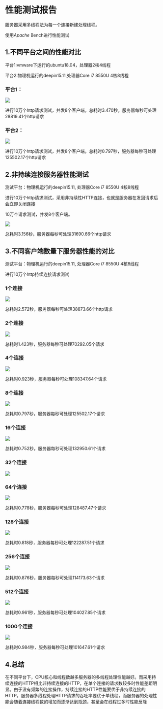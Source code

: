 # 性能测试报告

服务器采用多线程法为每一个连接新建处理线程。

使用*Apache* Bench进行性能测试

## 1.不同平台之间的性能对比

平台1:vmware下运行的ubuntu18.04，处理器2核4线程

平台2:物理机运行的deepin15.11,处理器Core i7 8550U 4核8线程

### 平台1：

![](screen_shot\ubuntu18.04(vm)\10w-8.jpg)

进行10万个http请求测试，并发8个客户端。总耗时3.470秒，服务器每秒可处理28819.41个http请求

### 平台2：

![](screen_shot\deepin15.11\10w-8.png)

进行10万个http请求测试，并发8个客户端。总耗时0.797秒，服务器每秒可处理125502.17个http请求

## 2.非持续连接服务器性能测试

测试平台：物理机运行的deepin15.11, 处理器Core i7 8550U 4核8线程

进行10万个http请求测试，采用非持续性HTTP连接，也就是服务器在发回请求后会立即关闭连接

10万个请求测试，并发8个客户端。

![](screen_shot\deepin15.11\10w非持久连接-8.png)

总耗时3.156秒，服务器每秒可处理31690.66个http请求

## 3.不同客户端数量下服务器性能的对比

测试平台：物理机运行的deepin15.11, 处理器Core i7 8550U 4核8线程

进行10万个http持续连接请求测试

### 1个连接

![](screen_shot\deepin15.11\10w-1.png)

总耗时2.572秒，服务器每秒可处理38873.66个http请求

### 2个连接

![](screen_shot\deepin15.11\10w-2.png)

总耗时1.423秒，服务器每秒可处理70292.05个请求

### 4个连接

![](screen_shot\deepin15.11\10w-4.png)

总耗时0.923秒，服务器每秒可处理108347.64个请求

### 8个连接

![](screen_shot\deepin15.11\10w-8.png)

总耗时0.797秒，服务器每秒可处理125502.17个请求

### 16个连接

![](screen_shot\deepin15.11\10w-16.png)

总耗时0.752秒，服务器每秒可处理132950.61个请求

### 32个连接

![](screen_shot\deepin15.11\10w-32.png)

### 64个连接

![](screen_shot\deepin15.11\10w-64.png)

总耗时0.778秒，服务器每秒可处理128487.47个请求

### 128个连接

![](screen_shot\deepin15.11\10w-128.png)

总耗时0.818秒，服务器每秒可处理122287.51个请求

### 256个连接

![](screen_shot\deepin15.11\10w-256.png)

总耗时0.876秒，服务器每秒可处理114173.63个请求

### 512个连接

![](screen_shot\deepin15.11\10w-512.png)

总耗时0.961秒，服务器每秒可处理104027.85个请求

### 1000个连接

![](screen_shot\deepin15.11\10w-1000.png)

总耗时0.984秒，服务器每秒可处理101647.61个请求

## 4.总结

在不同平台下，CPU核心和线程数越多服务器的多线程处理性能越好。而采用持续连接的HTTP相比非持续连接的HTTP，在单个连接的请求数较多时性能差距明显。由于没有频繁的连接操作，持续连接的HTTP性能要优于非持续连接的HTTP。服务器多线程处理HTTP请求的吞吐率要优于单线程，而服务器的处理性能会随着连接线程数的增加而逐渐达到瓶颈，甚至会在线程过多时性能反降

